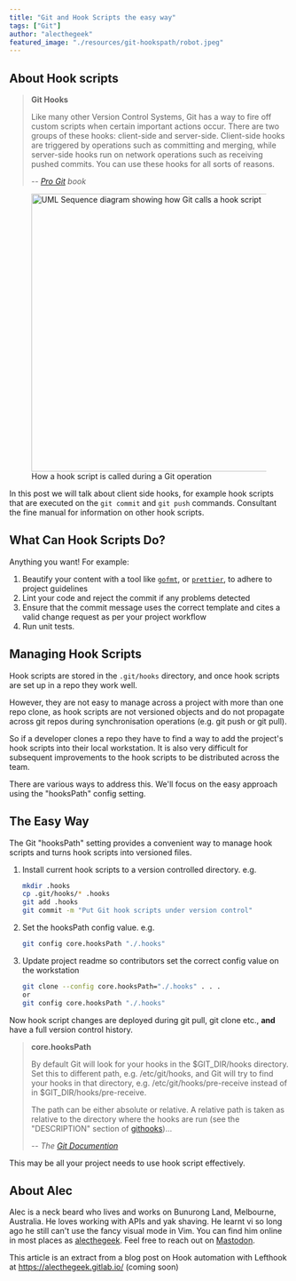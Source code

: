 ```yaml
---
title: "Git and Hook Scripts the easy way"
tags: ["Git"] 
author: "alecthegeek"
featured_image: "./resources/git-hookspath/robot.jpeg"
---
```

<!--
This work is copyright Alec Clews 2014.

It is licensed under a Creative Commons ATTRIBUTION-SHAREALIKE 4.0 INTERNATIONAL license https://creativecommons.org/licenses/by-sa/4.0/ 
-->

## About Hook scripts

> **Git Hooks**
> 
> Like many other Version Control Systems, Git has a way to fire off custom scripts when certain important actions occur.
> There are two groups of these hooks: client-side and server-side.
> Client-side hooks are triggered by operations such as committing and merging,
> while server-side hooks run on network operations such as receiving pushed commits.
> You can use these hooks for all sorts of reasons.
>
> -- <cite>[Pro Git](https://git-scm.com/book/en/v2/Customizing-Git-Git-Hooks) book</cite>

<figure>
<image src="./resources/git-hookspath/sequence.png" alt="UML Sequence diagram showing how Git calls a hook script" style="width:500px;"/>
<figcaption>How a hook script is called during a Git operation</figcaption>
</figure>

In this post we will talk about client side hooks, for example hook scripts that
are executed on the `git commit` and `git push` commands. Consultant the fine manual for information on other hook scripts.

## What Can Hook Scripts Do?

Anything you want! For example:

1. Beautify your content with a tool like [`gofmt`](https://pkg.go.dev/cmd/gofmt), or [`prettier`](https://prettier.io/), to adhere to project guidelines
2. Lint your code and reject the commit if any problems detected
4. Ensure that the commit message uses the correct template and cites a valid change request as per your project workflow
5. Run unit tests.

## Managing Hook Scripts

Hook scripts are stored in the `.git/hooks` directory, and once hook scripts are set up in a repo they work well.

However, they are not easy to manage across a project with more than one repo clone,
as hook scripts are not versioned objects and do not propagate across git repos during
synchronisation operations (e.g. git push or git pull).

So if a developer clones a repo they have to find a way to add the project's hook scripts into their local workstation.
It is also very difficult for subsequent improvements to the hook scripts to be distributed across the team.

There are various ways to address this. We'll focus on the easy approach using the "hooksPath" config setting.

## The Easy Way

The Git "hooksPath" setting provides a convenient way to manage hook scripts and turns hook scripts into
versioned files.

1. Install current hook scripts to a version controlled directory. e.g.  
 
	```sh
    mkdir .hooks
    cp .git/hooks/* .hooks
    git add .hooks
    git commit -m "Put Git hook scripts under version control"
    ```

3. Set the hooksPath config value. e.g.

	```sh
    git config core.hooksPath "./.hooks"
    ```

4. Update project readme so contributors set the correct
   config value on the workstation

    ```sh
    git clone --config core.hooksPath="./.hooks" . . .
    or
    git config core.hooksPath "./.hooks"
    ```

Now hook script changes are deployed during git pull, git clone etc.,
**and** have a full version control history.

> **core.hooksPath**
> 
> By default Git will look for your hooks in the $GIT_DIR/hooks directory.
> Set this to different path, e.g. /etc/git/hooks, and Git will try to find your hooks in that directory,
> e.g. /etc/git/hooks/pre-receive instead of in $GIT_DIR/hooks/pre-receive.
>
> The path can be either absolute or relative.
> A relative path is taken as relative to the directory where the hooks are run (see the "DESCRIPTION" section of [githooks](https://git-scm.com/docs/githooks))...
>
>  -- <cite>The [Git Documention](https://git-scm.com/docs/git-config#Documentation/git-config.txt-corehooksPath)</cite>

This may be all your project needs to use hook script effectively.

## About Alec

Alec is a neck beard who lives and works on Bunurong Land, Melbourne, Australia. He loves
working with APIs and yak shaving. He learnt vi so long ago he still can't use the fancy
visual mode in Vim.
You can find him online in most places as [alecthegeek](https://alecthegeek.gitlab.io/).
Feel free to reach out on [Mastodon](https://mstdn.social/@alecthegeek).

This article is an extract from a blog post on Hook automation with Lefthook at https://alecthegeek.gitlab.io/ (coming soon)
